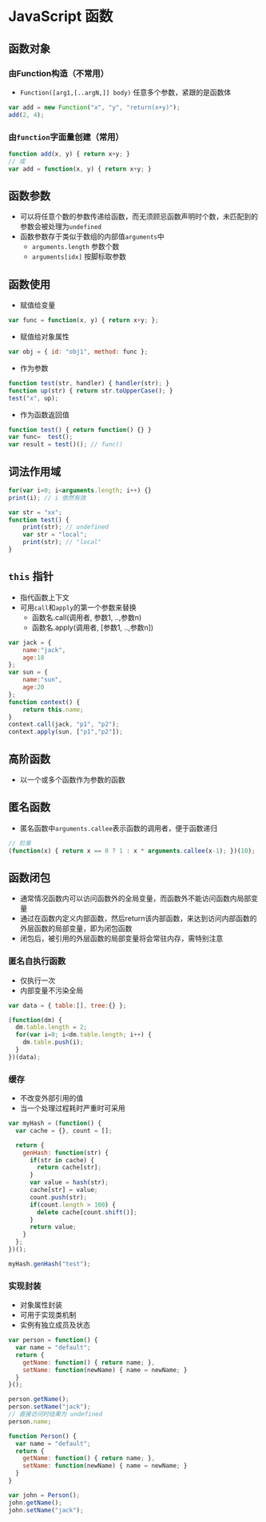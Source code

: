# JavaScript 函数

## 函数对象

### 由Function构造（不常用）

- `Function([arg1,[..argN,]] body)` 任意多个参数，紧跟的是函数体

```js
var add = new Function("x", "y", "return(x+y)");
add(2, 4);
```

### 由`function`字面量创建（常用）

```js
function add(x, y) { return x+y; }
// 或
var add = function(x, y) { return x+y; }
```

## 函数参数

- 可以将任意个数的参数传递给函数，而无须顾忌函数声明时个数，未匹配到的参数会被处理为`undefined`
- 函数参数存于类似于数组的内部值`arguments`中
  - `arguments.length` 参数个数
  - `arguments[idx]` 按脚标取参数

## 函数使用

- 赋值给变量

```js
var func = function(x, y) { return x+y; };
```

- 赋值给对象属性

```js
var obj = { id: "obj1", method: func };
```

- 作为参数

```js
function test(str, handler) { handler(str); }
function up(str) { return str.toUpperCase(); }
test("x", up);
```

- 作为函数返回值

```js
function test() { return function() {} }
var func=  test();
var result = test()(); // func()
```

## 词法作用域

```js
for(var i=0; i<arguments.length; i++) {}
print(i); // i 依然有效
```

```js
var str = "xx";
function test() {
    print(str); // undefined
    var str = "local";
    print(str); // "local"
}
```

## `this` 指针

- 指代函数上下文
- 可用`call`和`apply`的第一个参数来替换
  - 函数名.call(调用者, 参数1, ..,参数n)
  - 函数名.apply(调用者, [参数1, ..,参数n])

```js
var jack = {
    name:"jack",
    age:18
};
var sun = {
    name:"sun",
    age:20
};
function context() {
    return this.name;
}
context.call(jack, "p1", "p2");
context.apply(sun, ["p1","p2"]);
```

## 高阶函数

- 以一个或多个函数作为参数的函数

## 匿名函数

- 匿名函数中`arguments.callee`表示函数的调用者，便于函数递归

```js
// 阶乘
(function(x) { return x == 0 ? 1 : x * arguments.callee(x-1); })(10); 
```

## 函数闭包

- 通常情况函数内可以访问函数外的全局变量，而函数外不能访问函数内局部变量
- 通过在函数内定义内部函数，然后return该内部函数，来达到访问内部函数的外层函数的局部变量，即为闭包函数
- 闭包后，被引用的外层函数的局部变量将会常驻内存，需特别注意

### 匿名自执行函数

- 仅执行一次
- 内部变量不污染全局

```js
var data = { table:[], tree:{} };

(function(dm) {
  dm.table.length = 2;
  for(var i=0; i<dm.table.length; i++) {
    dm.table.push(i);
  }
})(data);
```

### 缓存

- 不改变外部引用的值
- 当一个处理过程耗时严重时可采用

```js
var myHash = (function() {
  var cache = {}, count = [];

  return {
    genHash: function(str) {
      if(str in cache) {
        return cache[str];
      }
      var value = hash(str);
      cache[str] = value;
      count.push(str);
      if(count.length > 100) {
        delete cache[count.shift()];
      }
      return value;
    }
  };
})();

myHash.genHash("test");
```

### 实现封装

- 对象属性封装
- 可用于实现类机制
- 实例有独立成员及状态

```js
var person = function() {
  var name = "default";
  return {
    getName: function() { return name; },
    setName: function(newName) { name = newName; }
  }
}();

person.getName();
person.setName("jack");
// 直接访问时结果为 undefined
person.name; 
```

```js
function Person() {
  var name = "default";
  return {
    getName: function() { return name; },
    setName: function(newName) { name = newName; }
  }
}

var john = Person();
john.getName();
john.setName("jack");
```

